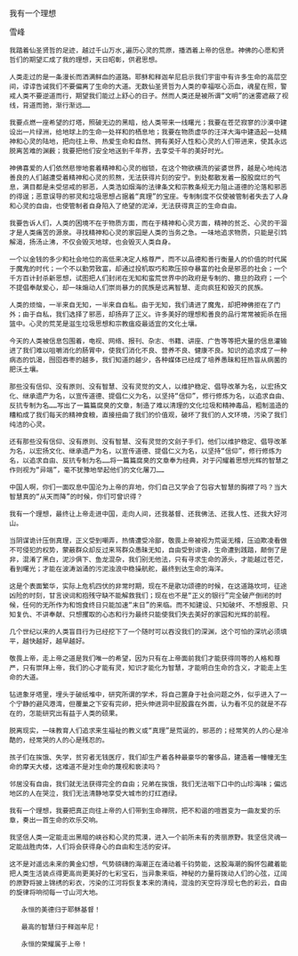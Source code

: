 我有一个理想

雪峰     
 

    我踏着仙圣贤哲的足迹，越过千山万水,遍历心灵的荒原，播洒着上帝的信息。神佛的心愿和贤哲们的期望汇成了我的理想，天日昭彰，供君思想。

    人类走过的是一条漫长而洒满鲜血的道路。耶稣和释迦牟尼启示我们宇宙中有许多生命的高层空间，谆谆告诫我们不要偏离了生命的大道。无数仙圣贤哲为人类的幸福呕心沥血，魂星在照，警戒人类不要逆道而行，期望我们能过上舒心的日子。然而人类还是被所谓“文明”的迷雾遮蔽了视线，背道而驰，渐行渐远……

    我要点燃一座希望的灯塔，照破无边的黑暗，给人类带来一线曙光；我要在苍茫寂寥的沙漠中建设出一片绿洲，给地球上的生命一处祥和的栖息地；我要在物质虚华的汪洋大海中建造起一处精神和心灵的陆地，把向往上帝、热爱生命和自然、拥有美好人性和心灵的人们带进来，使其永远脱离苦难的渊薮；我要把他们安全地送到千年界，去享受千年的美好时光。

    神佛喜爱的人们依然悲惨地套着精神和心灵的枷锁，在这个物欲横流的娑婆世界，越是心地纯洁善良的人们越遭受着精神和心灵的煎熬，无法获得片刻的安宁。到处都散发着一股股腐烂的气息，满目都是未受惩戒的邪恶，人类浩如烟海的法律条文和宗教条规无力阻止道德的沦落和邪恶的得逞；恶意误导的邪灵和垃圾思想占据着“真理”的宝座。专制制度不仅使被管制者失去了人身和心灵的自由，也使管制者自身陷入了绝望的泥淖，无法获得真正的生命自由。

    我要告诉人们，人类的困境不在于物质方面，而在于精神和心灵方面，精神的贫乏、心灵的干涸才是人类痛苦的源泉。寻找精神和心灵的家园是人类的当务之急。一味地追求物质，只能是引鸩解渴，扬汤止沸，不仅会毁灭地球，也会毁灭人类自身。

    一个以金钱的多少和社会地位的高低来决定人格尊严，而不以品德和善行衡量人的价值的时代属于魔鬼的时代；一个不以勤劳致富，却通过投机取巧和欺压掠夺暴富的社会是邪恶的社会；一个千方百计封杀新思想，试图把人们封闭在无知和蛮荒世界中的政府是专制的、撒旦的政府；一个不提倡奉献爱心，却一味煽动人们崇尚暴力的民族是远离智慧、走向疯狂和毁灭的民族。

    人类的烦恼，一半来自无知，一半来自自私。由于无知，我们请进了魔鬼，却把神佛拒在了门外；由于自私，我们选择了邪恶，却扬弃了正义。许多美好的理想和善良的品行常常被扼杀在摇篮中。心灵的荒芜是滋生垃圾思想和宗教瘟疫最适宜的文化土壤。

    今天的人类被信息包围着，电视、网络、报刊、杂志、书籍、讲座、广告等等把大量的信息灌输进了我们难以咀嚼消化的肠胃中，使我们消化不良、营养不良、健康不良。知识的追求成了一种病态的饥渴，囫囵吞枣的越多，我们知道的越少，各种媒体已经成了培养愚昧和狂热盲从病菌的肥沃土壤。

    那些没有信仰、没有原则、没有智慧、没有灵觉的文人，以维护稳定、倡导改革为名，以宏扬文化、继承遗产为名，以宣传道德、提倡仁义为名，以坚持“信仰”，修行修炼为名，以追求自由、反抗专制为名……写出了一篇篇腐臭的文章，制造了难以清理的文化垃圾和精神毒品，粗制滥造的糟粕成了我们每天的精神食粮，直接扭曲了我们的价值观，破坏了我们的人文环境，污染了我们纯洁的心灵。

    还有那些没有信仰、没有原则、没有智慧、没有灵觉的文刽子手们，他们以维护稳定、倡导改革为名，以宏扬文化、继承遗产为名，以宣传道德、提倡仁义为名，以坚持“信仰”，修行修炼为名，以追求自由、反抗专制为名……将一篇篇腐臭的文章奉为经典，对于闪耀着思想光辉的智慧之作则视为“异端”，毫不犹豫地举起他们的文化屠刀……

    中国人啊，你们一面叹息中国沦为上帝的弃地，你们自己又学会了包容大智慧的胸襟了吗？当大智慧真的“从天而降”的时候，你们可曾识得？

    我有一个理想，最终让上帝走进中国，走向人间，还我基督、还我佛法、还我人性、还我大好河山。

    当阴谋诡计压倒真理，正义受到嘲弄，热情遭受冷鄙，敬畏上帝被视为荒诞无稽，压迫欺凌看做不可侵犯的权势，蒙蔽群众却反过来骂群众愚昧无知，自由受到诽谤，生命遭到践踏，颠倒了是非，混淆了黑白，泥沙俱下、鱼龙混杂，我们别无他法，只有寻求生命的源头，才能越过苍茫，看到曙光；才能在波涛汹涌的污泥浊浪中稳操航舵，最终到达生命的海洋。

    这是个表面繁华，实际上危机四伏的非常时期，现在不是歌功颂德的时候，在这道路坎坷，征途凶险的时刻，甘言谀词和抱残守缺不能解救我们；现在也不是“正义的银行”完全破产倒闭的时候，任何的无所作为和饱食终日只能加速“末日”的来临。而不知建设、只知破坏、不想报恩、只知复仇、不讲奉献、只想攫取的心态和行为最终只能使我们失去美好的家园和光辉的前程。

    几个世纪以来的人类盲目行为已经挖下了一个随时可以吞没我们的深渊，这个可怕的深坑必须填平，越快越好，越早越好。

    敬畏上帝，走上帝之道是我们唯一的希望，因为只有在上帝面前我们才能获得同等的人格和尊严，只有崇拜上帝，我们的心才能有灵，知识才能化为智慧，才能明白生命的含义，才能走上生命的大道。

    钻进象牙塔里，埋头于破纸堆中，研究所谓的学术，将自己置身于社会问题之外，似乎进入了一个宁静的避风港湾，但覆巢之下安有完卵，把头伸进洞中屁股露在外面，认为看不见的就是不存在的，怎能研究出有益于人类的硕果。

    脱离现实，一味教育人们追求来生福祉的教义或“真理”是荒诞的，邪恶的；经常笑的人的心是冷酷的，经常哭的人的心是残忍的。

    孩子们在挨饿、失学，贫穷者无钱医疗，我们却生产着各种最豪华的奢侈品，建造着一幢幢无生命的摩天大楼，这难道不是对生命的蔑视和亵渎吗？

    邻居没有自由，我们就无法获得完全的自由；兄弟在挨饿，我们无法咽下口中的山珍海味；偏远地区的人在哭泣，我们无法清静地享受大城市的灯红酒绿。

    我有一个理想，我要把真正向往上帝的人们带到生命禅院，把不和谐的喧嚣变为一曲友爱的乐章，奏出一首生命的欢乐交响。

    我坚信人类一定能走出黑暗的峡谷和心灵的荒漠，进入一个前所未有的秀丽原野。我坚信灵魂一定能战胜肉体，人们将会获得身心的自由和生活的安详。

    这不是对遥远未来的黄金幻想，气势磅礴的海潮正在涌动着千钧势能，这股海潮的胸怀包藏着能把人类生活装点得更高尚更美好的七彩宝石，当异象来临，神秘的力量将拨动人们的心弦，辽阔的原野将披上锦绣的彩衣，污染的江河将恢复本来的清纯，混浊的天空将浮现七色的彩云，自由的旋律将响彻每一寸山河大地。

       永恒的美德归于耶稣基督！

       最高的智慧归于释迦牟尼！

       永恒的荣耀属于上帝！




